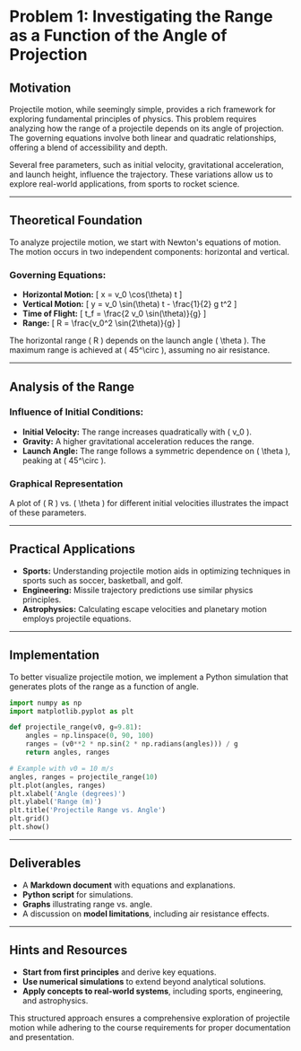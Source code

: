 # Problem 1: Investigating the Range as a Function of the Angle of Projection

## Motivation
Projectile motion, while seemingly simple, provides a rich framework for exploring fundamental principles of physics. This problem requires analyzing how the range of a projectile depends on its angle of projection. The governing equations involve both linear and quadratic relationships, offering a blend of accessibility and depth.

Several free parameters, such as initial velocity, gravitational acceleration, and launch height, influence the trajectory. These variations allow us to explore real-world applications, from sports to rocket science.

---

## Theoretical Foundation
To analyze projectile motion, we start with Newton's equations of motion. The motion occurs in two independent components: horizontal and vertical.

### Governing Equations:
- **Horizontal Motion:**
  \[ x = v_0 \cos(\theta) t \]
- **Vertical Motion:**
  \[ y = v_0 \sin(\theta) t - \frac{1}{2} g t^2 \]
- **Time of Flight:**
  \[ t_f = \frac{2 v_0 \sin(\theta)}{g} \]
- **Range:**
  \[ R = \frac{v_0^2 \sin(2\theta)}{g} \]

The horizontal range \( R \) depends on the launch angle \( \theta \). The maximum range is achieved at \( 45^\circ \), assuming no air resistance.

---

## Analysis of the Range

### Influence of Initial Conditions:
- **Initial Velocity:** The range increases quadratically with \( v_0 \).
- **Gravity:** A higher gravitational acceleration reduces the range.
- **Launch Angle:** The range follows a symmetric dependence on \( \theta \), peaking at \( 45^\circ \).

### Graphical Representation
A plot of \( R \) vs. \( \theta \) for different initial velocities illustrates the impact of these parameters.

---

## Practical Applications
- **Sports:** Understanding projectile motion aids in optimizing techniques in sports such as soccer, basketball, and golf.
- **Engineering:** Missile trajectory predictions use similar physics principles.
- **Astrophysics:** Calculating escape velocities and planetary motion employs projectile equations.

---

## Implementation
To better visualize projectile motion, we implement a Python simulation that generates plots of the range as a function of angle.

```python
import numpy as np
import matplotlib.pyplot as plt

def projectile_range(v0, g=9.81):
    angles = np.linspace(0, 90, 100)
    ranges = (v0**2 * np.sin(2 * np.radians(angles))) / g
    return angles, ranges

# Example with v0 = 10 m/s
angles, ranges = projectile_range(10)
plt.plot(angles, ranges)
plt.xlabel('Angle (degrees)')
plt.ylabel('Range (m)')
plt.title('Projectile Range vs. Angle')
plt.grid()
plt.show()
```

---

## Deliverables
- A **Markdown document** with equations and explanations.
- **Python script** for simulations.
- **Graphs** illustrating range vs. angle.
- A discussion on **model limitations**, including air resistance effects.

---

## Hints and Resources
- **Start from first principles** and derive key equations.
- **Use numerical simulations** to extend beyond analytical solutions.
- **Apply concepts to real-world systems**, including sports, engineering, and astrophysics.

This structured approach ensures a comprehensive exploration of projectile motion while adhering to the course requirements for proper documentation and presentation.

